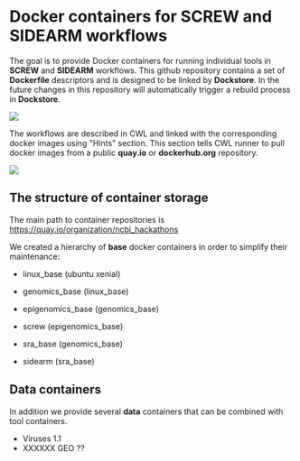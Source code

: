 # Docker containers for SCREW and SIDEARM workflows

The goal is to provide Docker containers for running individual tools in **SCREW** and **SIDEARM** workflows.
This github repository contains a set of **Dockerfile** descriptors and is designed to be linked by **Dockstore**.
In the future changes in this repository will automatically trigger a rebuild process in **Dockstore**.

![](https://github.com/ga4gh/dockstore/wiki/dockstore_overview.png)

The workflows are described in CWL and linked with the corresponding docker images using "Hints" section.
This section tells CWL runner to pull docker images from a public **quay.io** or **dockerhub.org** repository.

![](https://dockstore.org/docs/dockstore_lifecycle.png)

## The structure of container storage
The main path to container repositories is https://quay.io/organization/ncbi_hackathons

We created a hierarchy of **base** docker containers in order to simplify their maintenance:
* linux_base (ubuntu xenial)
* genomics_base (linux_base)

* epigenomics_base (genomics_base)
* screw (epigenomics_base)

* sra_base (genomics_base)
* sidearm (sra_base)

## Data containers
In addition we provide several **data** containers that can be combined with tool containers.

* Viruses 1.1
* XXXXXX GEO ??

